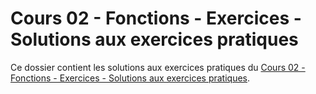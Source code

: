 # Cours 02 - Fonctions - Exercices - Solutions aux exercices pratiques

Ce dossier contient les solutions aux exercices pratiques du
[Cours 02 - Fonctions - Exercices - Solutions aux exercices pratiques](../../README.md).
